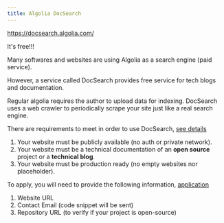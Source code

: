 ```yaml
---
title: Algolia DocSearch
---
```


https://docsearch.algolia.com/

It's free!!!

Many softwares and websites are using Algolia as a search engine (paid service).

However, a service called DocSearch provides free service for tech blogs and documentation.

Regular algolia requires the author to upload data for indexing. DocSearch uses a web crawler to periodically scrape your site just like a real search engine.

There are requirements to meet in order to use DocSearch, [see details](https://docsearch.algolia.com/docs/who-can-apply#the-checklist)

1. Your website must be publicly available (no auth or private network).
2. Your website must be a technical documentation of an **open source** project or a **technical blog**.
3. Your website must be production ready (no empty websites nor placeholder).


To apply, you will need to provide the following information, [application](https://docsearch.algolia.com/apply/)

1. Website URL
2. Contact Email (code snippet will be sent)
3. Repository URL (to verify if your project is open-source)
